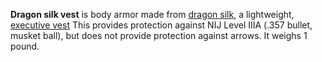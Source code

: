 **Dragon silk vest** is body armor made from [dragon silk](https://en.wikipedia.org/wiki/Dragon_silk), a lightweight, [executive vest](https://premierbodyarmor.com/products/discreet-executive-vest) This provides protection against NIJ Level IIIA (.357 bullet, musket ball), but does not provide protection against arrows. It weighs 1 pound.
